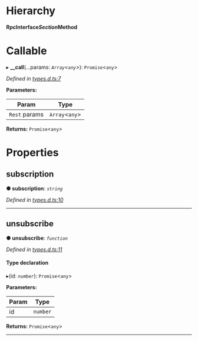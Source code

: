 

# Hierarchy

**RpcInterface$Section$Method**

# Callable
▸ **__call**(...params: *`Array`<`any`>*): `Promise`<`any`>

*Defined in [types.d.ts:7](https://github.com/polkadot-js/api/blob/7180f89/packages/rpc-core/src/types.d.ts#L7)*

**Parameters:**

| Param | Type |
| ------ | ------ |
| `Rest` params | `Array`<`any`> |

**Returns:** `Promise`<`any`>

# Properties

<a id="subscription"></a>

##  subscription

**● subscription**: *`string`*

*Defined in [types.d.ts:10](https://github.com/polkadot-js/api/blob/7180f89/packages/rpc-core/src/types.d.ts#L10)*

___
<a id="unsubscribe"></a>

##  unsubscribe

**● unsubscribe**: *`function`*

*Defined in [types.d.ts:11](https://github.com/polkadot-js/api/blob/7180f89/packages/rpc-core/src/types.d.ts#L11)*

#### Type declaration
▸(id: *`number`*): `Promise`<`any`>

**Parameters:**

| Param | Type |
| ------ | ------ |
| id | `number` |

**Returns:** `Promise`<`any`>

___

